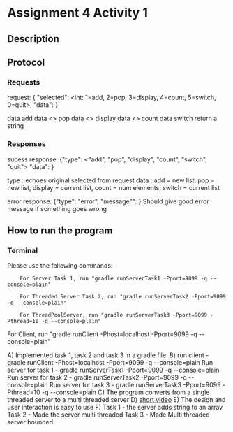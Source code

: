 # Assignment 4 Activity 1
## Description


## Protocol

### Requests
request: { "selected": <int: 1=add, 2=pop, 3=display, 4=count, 5=switch,
0=quit>, "data": <thing to send>}

  data <string> add
  data <> pop
  data <> display
  data <> count
  data <int> <int> switch return a string

### Responses

sucess response: {"type": <"add",
"pop", "display", "count", "switch", "quit"> "data": <thing to return> }

type <String>: echoes original selected from request
data <string>: add = new list, pop = new list, display = current list, count = num elements, switch = current list


error response: {"type": "error", "message"": <error string> }
Should give good error message if something goes wrong


## How to run the program
### Terminal
Please use the following commands:
```
    For Server Task 1, run "gradle runServerTask1 -Pport=9099 -q --console=plain"
```
```
    For Threaded Server Task 2, run "gradle runServerTask2 -Pport=9099 -q --console=plain"
```
```   
    For ThreadPoolServer, run "gradle runServerTask3 -Pport=9099 -Pthread=10 -q --console=plain"
```   


For Client, run "gradle runClient -Phost=localhost -Pport=9099 -q --console=plain"




A) Implemented task 1, task 2 and task 3 in a gradle file. 
B) run client - gradle runClient -Phost=localhost -Pport=9099 -q --console=plain
   Run server for task 1 - gradle runServerTask1 -Pport=9099 -q --console=plain
   Run server for task 2 - gradle runServerTask2 -Pport=9099 -q --console=plain
   Run server for task 3 - gradle runServerTask3 -Pport=9099 -Pthread=10 -q --console=plain
C) The program converts from a single threaded server to a multi threaded server
D) [short video](https://youtu.be/T_ch09BfCh8)
E) The design and user interaction is easy to use
F) Task 1 - the server adds string to an array
   Task 2 - Made the server multi threaded
   Task 3 - Made Multi threaded server bounded
